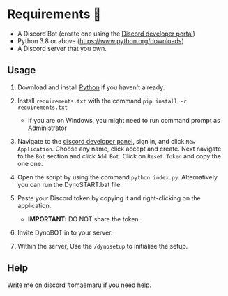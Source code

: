 # Requirements 🧾
- A Discord Bot (create one using the [Discord developer portal](https://discord.com/developers/applications))
- Python 3.8 or above (https://www.python.org/downloads)
- A Discord server that you own.

## Usage
1. Download and install [Python](https://www.python.org/downloads) if you haven't already.

2. Install `requirements.txt` with the command `pip install -r requirements.txt`
   - If you are on Windows, you might need to run command prompt as Administrator

3. Navigate to the [discord developer panel](https://discord.com/developers/applications), sign in, and click `New Application`. Choose any name, click accept and create. Next navigate to the `Bot` section and click `Add Bot`.  Click on `Reset Token` and copy the one one.

4. Open the script by using the command `python index.py`. Alternatively you can run the DynoSTART.bat file.

5. Paste your Discord token by copying it and right-clicking on the application.
   - **IMPORTANT:** DO NOT share the token.
   
6. Invite DynoBOT in to your server.

7. Within the server, Use the `/dynosetup` to initialise the setup.

## Help
Write me on discord #omaemaru if you need help.
